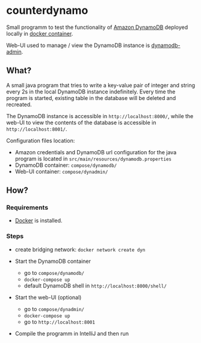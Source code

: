 # counterdynamo

Small programm to test the functionality of [Amazon DynamoDB](https://aws.amazon.com/dynamodb/) deployed locally in [docker container](https://hub.docker.com/r/amazon/dynamodb-local).

Web-UI used to manage / view the DynamoDB instance is [dynamodb-admin](https://hub.docker.com/r/aaronshaf/dynamodb-admin).

## What?

A small java program that tries to write a key-value pair of integer and string every 2s in the local DynamoDB instance indefinitely.
Every time the program is started, existing table in the database will be deleted and recreated.

The DynamoDB instance is accessible in `http://localhost:8000/`, while the web-UI to view the contents of the database is accessible in `http://localhost:8001/`.

Configuration files location:

* Amazon credentials and DynamoDB url configuration for the java program is located in `src/main/resources/dynamodb.properties`
* DynamoDB container: `compose/dynamodb/`
* Web-UI container: `compose/dynadmin/`





## How?

### Requirements

* [Docker](https://www.docker.com/) is installed.

### Steps

* create bridging network: `docker network create dyn`
* Start the DynamoDB container
	* go to `compose/dynamodb/`
	* `docker-compose up`
	* default DynamoDB shell in `http://localhost:8000/shell/`

* Start the web-UI (optional)
	* go to `compose/dynadmin/`
	* `docker-compose up`
	* go to `http://localhost:8001`

* Compile the programm in IntelliJ and then run

